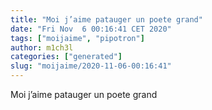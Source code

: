```yaml
---
title: "Moi j’aime patauger un poete grand"
date: "Fri Nov  6 00:16:41 CET 2020"
tags: ["moijaime", "pipotron"]
author: m1ch3l
categories: ["generated"]
slug: "moijaime/2020-11-06-00:16:41"
---
```


Moi j’aime patauger un poete grand
